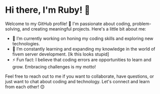 # Hi there, I'm Ruby! 👋

Welcome to my GitHub profile! 🌟 I'm passionate about coding, problem-solving, and creating meaningful projects. Here's a little bit about me:

- 🔭 I’m currently working on honing my coding skills and exploring new technologies.
- 🌱 I’m constantly learning and expanding my knowledge in the world of fivem server development. [Ik this looks stupid]
- ⚡ Fun fact: I believe that coding errors are opportunities to learn and grow. Embracing challenges is my motto!

Feel free to reach out to me if you want to collaborate, have questions, or just want to chat about coding and technology. Let's connect and learn from each other! 😊

